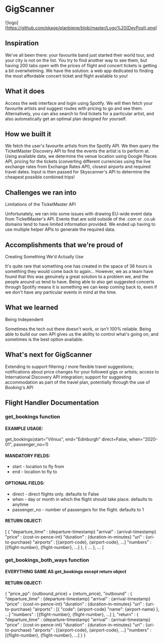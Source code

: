 # GigScanner
![logo][https://github.com/pkage/planbiene/blob/master/Logo%20(DevPost).png]

## Inspiration
We've all been there: your favourite band just started their world tour, and your city is not on the list. You try to find another way to see them, but having 200 tabs open with the prices of flight and concert tickets is getting a bit overwhelming. We have the solution: a web app dedicated to finding the most affordable concert ticket and flight available to you!

## What it does
Access the web interface and login using Spotify. We will then fetch your favourite artists and suggest routes with pricing to go and see them. Alternatively, you can also search to find tickets for a particular artist, and also automatically get an optimal plan designed for yourself.

## How we built it
We fetch the user's favourite artists from the Spotify API. We then query the TicketMaster Discovery API to find the events the artist is to perform at. Using available data, we determine the venue location using Google Places API, pricing for the tickets (converting different currencies using the live exchange rates from Exchange Rates API), closest airports and required travel dates. Input is then passed for Skyscanner's API to determine the cheapest possible combined trips!

## Challenges we ran into
Limitations of the TicketMaster API

Unfortunately, we ran into some issues with drawing EU-wide event data from TicketMaster's API. Events that are sold outside of the .com or .co.uk domains tend to have limited information provided. We ended up having to use multiple helper APIs to generate the required data.

## Accomplishments that we're proud of
Creating Something We'd Actually Use

It's quite rare that something one has created in the space of 36 hours is something they would come back to again... However, we as a team have found that this was genuinely a great solution to a problem we, and the people around us tend to have. Being able to also get suggested concerts through Spotify means it is something we can keep coming back to, even if we don't have any particular events in mind at the time.

## What we learned
Being Independent

Sometimes the tech out there doesn't work, or isn't 100% reliable. Being able to build our own API gives us the ability to control what's going on, and sometimes is the best option available.

## What's next for GigScanner
Extending to support filtering / more flexible travel suggestions; notifications about price changes for your followed gigs or artists; access to International Discovery API integration; support for suggesting accommodation as part of the travel plan, potentially through the use of Booking's API




## Flight Handler Documentation


### get_bookings function
#### EXAMPLE USAGE:
get_bookings(start="Vilnius", end="Edinburgh" direct=False, when="2020-01", passenger_no=1)
#### MANDATORY FIELDS:
*  start - location to fly from
*  end - location to fly to
#### OPTIONAL FIELDS:
*  direct - direct flights only. defaults to False
*  when - day or month in which the flight should take place. defaults to anytime
* passenger_no - number of passengers for the flight. defaults to 1
#### RETURN OBJECT:
[
    {
        "departure_time" : {departure-timestamp}
        "arrival" : {arrival-timestamp}
        "price" : {cost-in-pence-int}
        "duration" : {duration-in-minutes}
        "uri" : {uri-to-purchase}
        "airports" : [{airport-code}, {airport-code}, ...]
        "numbers" : [{flight-number}, {flight-number}, ...]
    },
    { 
        ...
    },
    ...
]

### get_bookings_both_ways function
#### EVERYTHING SAME AS get_bookings except return object
#### RETURN OBJECT:
{
        "price_pp": {outbound_price} + {return_price},
        "outbound" : {
            "departure_time" : {departure-timestamp}
            "arrival" : {arrival-timestamp}
            "price" : {cost-in-pence-int}
            "duration" : {duration-in-minutes}
            "uri" : {uri-to-purchase}
            "airports" : [{
                "code": {airport-code}
                "name": {airport-name}
            }, ...]
            "numbers" : [{flight-number}, {flight-number}, ...]
        },
        "return" : {
            "departure_time" : {departure-timestamp}
            "arrival" : {arrival-timestamp}
            "price" : {cost-in-pence-int}
            "duration" : {duration-in-minutes}
            "uri" : {uri-to-purchase}
            "airports" : [{airport-code}, {airport-code}, ...]
            "numbers" : [{flight-number}, {flight-number}, ...]
        }
}
